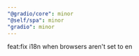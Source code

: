 ```yaml
---
"@gradio/core": minor
"@self/spa": minor
"gradio": minor
---
```


feat:fix i18n when browsers aren't set to en
